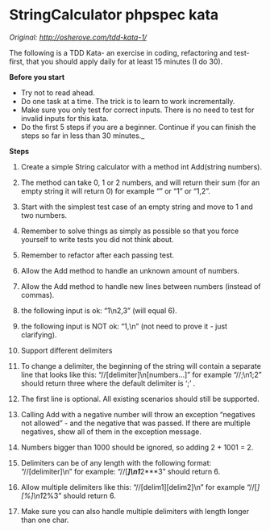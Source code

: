 # StringCalculator phpspec kata

*Original: http://osherove.com/tdd-kata-1/*

The following is a TDD Kata- an exercise in coding, refactoring and test-first,
that you should apply daily for at least 15 minutes (I do 30).

**Before you start**

* Try not to read ahead.
* Do one task at a time. The trick is to learn to work incrementally.
* Make sure you only test for correct inputs. There is no need to test for
invalid inputs for this kata.
* Do the first 5 steps if you are a beginner. Continue if you can finish the
steps so far in less than 30 minutes._

**Steps**

1. Create a simple String calculator with a method int Add(string numbers).
  1. The method can take 0, 1 or 2 numbers, and will return their sum (for an
  empty string it will return 0) for example “” or “1” or “1,2”.
  2. Start with the simplest test case of an empty string and move to 1 and two
  numbers.
  3. Remember to solve things as simply as possible so that you force yourself
  to write tests you did not think about.
  4. Remember to refactor after each passing test.

2. Allow the Add method to handle an unknown amount of numbers.

3. Allow the Add method to handle new lines between numbers (instead of commas).
  1. the following input is ok:  “1\n2,3”  (will equal 6).
  2. the following input is NOT ok:  “1,\n” (not need to prove it - just
  clarifying).

4. Support different delimiters
  1. To change a delimiter, the beginning of the string will contain a separate
  line that looks like this:   “//[delimiter]\n[numbers…]” for example
  “//;\n1;2” should return three where the default delimiter is ‘;’ .
  2. The first line is optional. All existing scenarios should still be
  supported.

5. Calling Add with a negative number will throw an exception “negatives not
allowed” - and the negative that was passed. If there are multiple negatives,
show all of them in the exception message.

6. Numbers bigger than 1000 should be ignored, so adding 2 + 1001  = 2.

7. Delimiters can be of any length with the following format:
“//[delimiter]\n” for example: “//[***]\n1***2***3” should return 6.

8. Allow multiple delimiters like this:  “//[delim1][delim2]\n” for example
“//[*][%]\n1*2%3” should return 6.

9. Make sure you can also handle multiple delimiters with length longer than one
char.

